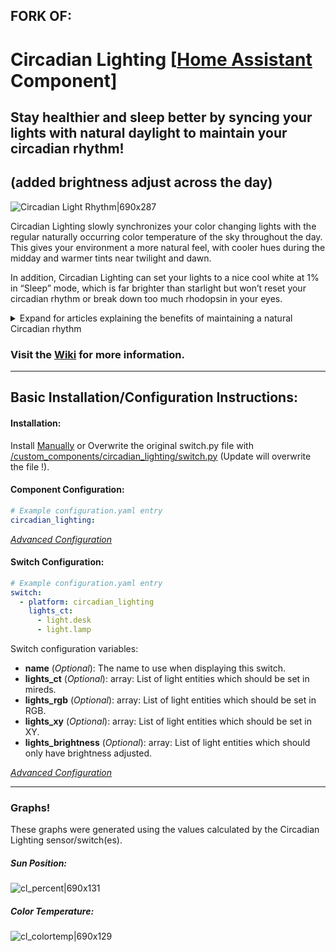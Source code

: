## FORK OF:
# Circadian Lighting [[Home Assistant](https://www.home-assistant.io/) Component]
## Stay healthier and sleep better by syncing your lights with natural daylight to maintain your circadian rhythm!
## (added brightness adjust across the day)

![Circadian Light Rhythm|690x287](https://community-home-assistant-assets.s3.dualstack.us-west-2.amazonaws.com/original/3X/5/f/5fe7a780e9f8905fea4d1cbb66cdbe35858a6e36.jpg)

Circadian Lighting slowly synchronizes your color changing lights with the regular naturally occurring color temperature of the sky throughout the day. This gives your environment a more natural feel, with cooler hues during the midday and warmer tints near twilight and dawn.

In addition, Circadian Lighting can set your lights to a nice cool white at 1% in “Sleep” mode, which is far brighter than starlight but won’t reset your circadian rhythm or break down too much rhodopsin in your eyes.


<details><summary>Expand for articles explaining the benefits of maintaining a natural Circadian rhythm</summary>
  
* [Circadian Rhythms - National Institute of General Medical Sciences](https://www.nigms.nih.gov/Education/Pages/Factsheet_CircadianRhythms.aspx)
* [Circadian Rhythms Linked to Aging and Well-Being | Psychology Today](https://www.psychologytoday.com/us/blog/the-athletes-way/201306/circadian-rhythms-linked-aging-and-well-being)
* [Maintaining a daily rhythm is important for mental health, study suggests - CNN](https://www.cnn.com/2018/05/15/health/circadian-rhythm-mood-disorder-study/index.html)
* [How Nobel Winning Circadian Rhythm Research Benefits Pregnancy](https://www.healthypregnancy.com/how-nobel-prize-winning-circadian-rhythms-research-benefits-a-healthy-pregnancy/)
* [Body Clock & Sleep - National Sleep Foundation](https://sleepfoundation.org/sleep-topics/sleep-drive-and-your-body-clock)
* [How our body’s circadian clocks affect our health beyond sleep](https://www.theverge.com/2018/6/12/17453398/sleep-circadian-code-satchin-panda-clock-health-science)

</details>

### Visit the [Wiki](https://github.com/claytonjn/hass-circadian_lighting/wiki) for more information.
<hr>

## Basic Installation/Configuration Instructions:

#### Installation:
Install [Manually](https://github.com/claytonjn/hass-circadian_lighting/wiki/Installation-Instructions#manual-installation) or Overwrite the original switch.py file with [/custom_components/circadian_lighting/switch.py](https://raw.githubusercontent.com/normanalie/hass-circadian_lighting_with_brightness/master/custom_components/circadian_lighting/switch.py) (Update will overwrite the file !).


#### Component Configuration:
```yaml
# Example configuration.yaml entry
circadian_lighting:
```
[_Advanced Configuration_](https://github.com/claytonjn/hass-circadian_lighting/wiki/Advanced-Configuration#component-configuration-variables)

#### Switch Configuration:
```yaml
# Example configuration.yaml entry
switch:
  - platform: circadian_lighting
    lights_ct:
      - light.desk
      - light.lamp
```
Switch configuration variables:
* **name** (_Optional_): The name to use when displaying this switch.
* **lights_ct** (_Optional_): array: List of light entities which should be set in mireds.
* **lights_rgb** (_Optional_): array: List of light entities which should be set in RGB.
* **lights_xy** (_Optional_): array: List of light entities which should be set in XY.
* **lights_brightness** (_Optional_): array: List of light entities which should only have brightness adjusted.

[_Advanced Configuration_](https://github.com/claytonjn/hass-circadian_lighting/wiki/Advanced-Configuration#switch-configuration-variables)

<hr>

### Graphs!
These graphs were generated using the values calculated by the Circadian Lighting sensor/switch(es).

##### Sun Position:
![cl_percent|690x131](https://community-home-assistant-assets.s3.dualstack.us-west-2.amazonaws.com/original/3X/6/5/657ff98beb65a94598edeb4bdfd939095db1a22c.PNG)

##### Color Temperature:
![cl_colortemp|690x129](https://community-home-assistant-assets.s3.dualstack.us-west-2.amazonaws.com/original/3X/5/9/59e84263cbecd8e428cb08777a0413672c48dfcd.PNG)
